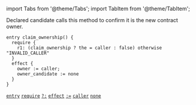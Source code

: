 import Tabs from '@theme/Tabs';
import TabItem from '@theme/TabItem';

Declared candidate calls this method to confirm it is the new contract owner.

<Tabs defaultValue="code">

<TabItem value="code" label="Code">

```archetype
entry claim_ownership() {
  require {
    r1: (claim_ownership ? the = caller : false) otherwise "INVALID_CALLER"
  }
  effect {
    owner := caller;
    owner_candidate := none
  }
}
```

[`entry`](/docs/reference/declarations/entrypoint#entry) [`require`](/docs/reference/declarations/entrypoint#require) [`?:`](/docs/reference/expressions/controls#a--b--c) [`effect`](/docs/reference/declarations/entrypoint#effect) [`:=`](/docs/reference/instructions/assignment#a--b) [`caller`](/docs/reference/expressions/constants#caller) [`none`](/docs/reference/expressions/builtins#none)

</TabItem>

</Tabs>

